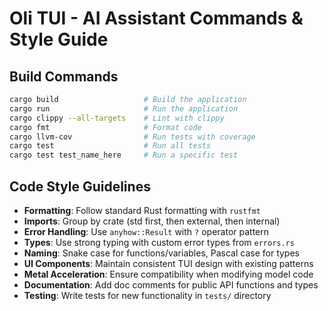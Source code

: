 # Oli TUI - AI Assistant Commands & Style Guide

## Build Commands
```bash
cargo build                   # Build the application
cargo run                     # Run the application
cargo clippy --all-targets    # Lint with clippy
cargo fmt                     # Format code 
cargo llvm-cov                # Run tests with coverage
cargo test                    # Run all tests
cargo test test_name_here     # Run a specific test
```

## Code Style Guidelines
- **Formatting**: Follow standard Rust formatting with `rustfmt`
- **Imports**: Group by crate (std first, then external, then internal)
- **Error Handling**: Use `anyhow::Result` with `?` operator pattern
- **Types**: Use strong typing with custom error types from `errors.rs`
- **Naming**: Snake case for functions/variables, Pascal case for types
- **UI Components**: Maintain consistent TUI design with existing patterns
- **Metal Acceleration**: Ensure compatibility when modifying model code
- **Documentation**: Add doc comments for public API functions and types
- **Testing**: Write tests for new functionality in `tests/` directory
